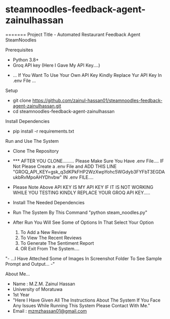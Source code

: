 # steamnoodles-feedback-agent-zainulhassan
=======
Project Title - Automated Restaurant Feedback Agent SteamNoodles

Prerequisites
 - Python 3.8+
 - Groq API key (Here I Gave My API Key....) 
 * ... If You Want To Use Your Own API Key Kindly Replace Yur API Key In .env File ...

Setup
 - git clone https://github.com/zainul-hassan01/steamnoodles-feedback-agent-zainulhassan.git
 - cd steamnoodles-feedback-agent-zainulhassan

Install Dependencies
 - pip install -r requirements.txt

Run and Use The System
 - Clone The Repository


 - *** AFTER YOU CLONE......... Please Make Sure You Have .env File....    IF Not Please Create a .env File and ADD THIS LINE "GROQ_API_KEY=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" IN .env FILE....
 - Please Note Above API KEY IS MY API KEY IF IT IS NOT WORKING WHILE YOU TESTING KINDLY REPLACE YOUR GROQ API KEY.....


 - Install The Needed Dependencies
 - Run The System By This Command "python steam_noodles.py"
 - After Run You Will See Some of Options In That Select Your Option
   1. To Add a New Review
   2. To View The Recent Reviews
   3. To Generate The Sentiment Report
   4. OR Exit From The System....


"- ...I Have Atteched Some of Images In Screenshot Folder To See Sample Prompt and Output... -"

About Me...
 - Name : M.Z.M. Zainul Hassan
 - University of Moratuwa
 - 1st Year
 - "Here I Have Given All The Instructions About The System If You Face Any Issues While Running This System Please Contact With Me."
 - Email : mzmzhassan01@gmail.com
